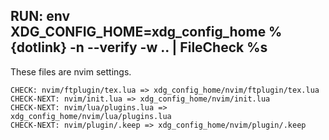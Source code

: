 ## RUN: env XDG_CONFIG_HOME=xdg_config_home %{dotlink} -n --verify -w .. | FileCheck %s


These files are nvim settings.

```
CHECK: nvim/ftplugin/tex.lua => xdg_config_home/nvim/ftplugin/tex.lua
CHECK-NEXT: nvim/init.lua => xdg_config_home/nvim/init.lua
CHECK-NEXT: nvim/lua/plugins.lua => xdg_config_home/nvim/lua/plugins.lua
CHECK-NEXT: nvim/plugin/.keep => xdg_config_home/nvim/plugin/.keep
```
